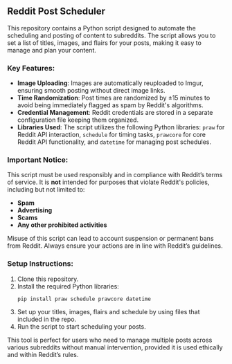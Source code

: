 ## Reddit Post Scheduler

This repository contains a Python script designed to automate the scheduling and posting of content to subreddits. The script allows you to set a list of titles, images, and flairs for your posts, making it easy to manage and plan your content.

### Key Features:
- **Image Uploading**: Images are automatically reuploaded to Imgur, ensuring smooth posting without direct image links.
- **Time Randomization**: Post times are randomized by ±15 minutes to avoid being immediately flagged as spam by Reddit's algorithms.
- **Credential Management**: Reddit credentials are stored in a separate configuration file keeping them organized.
- **Libraries Used**: The script utilizes the following Python libraries: `praw` for Reddit API interaction, `schedule` for timing tasks, `prawcore` for core Reddit API functionality, and `datetime` for managing post schedules.

### Important Notice:
This script must be used responsibly and in compliance with Reddit’s terms of service. It is **not** intended for purposes that violate Reddit's policies, including but not limited to:
- **Spam**
- **Advertising**
- **Scams**
- **Any other prohibited activities**

Misuse of this script can lead to account suspension or permanent bans from Reddit. Always ensure your actions are in line with Reddit’s guidelines.

### Setup Instructions:
1. Clone this repository.
2. Install the required Python libraries:
   ```
   pip install praw schedule prawcore datetime
   ```
3. Set up your titles, images, flairs and schedule by using files that included in the repo.
4. Run the script to start scheduling your posts.

This tool is perfect for users who need to manage multiple posts across various subreddits without manual intervention, provided it is used ethically and within Reddit’s rules.